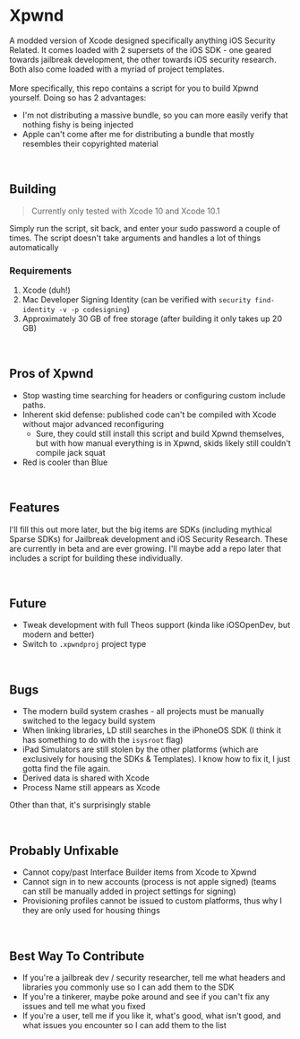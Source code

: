 # Xpwnd
A modded version of Xcode designed specifically anything iOS Security Related. It comes loaded with 2 supersets of the iOS SDK - one geared towards jailbreak development, the other towards iOS security research. Both also come loaded with a myriad of project templates.
<br><br>More specifically, this repo contains a script for you to build Xpwnd yourself. Doing so has 2 advantages:
- I'm not distributing a massive bundle, so you can more easily verify that nothing fishy is being injected
- Apple can't come after me for distributing a bundle that mostly resembles their copyrighted material

<br>

## Building
> Currently only tested with Xcode 10 and Xcode 10.1

Simply run the script, sit back, and enter your sudo password a couple of times. The script doesn't take arguments and handles a lot of things automatically

### Requirements
1. Xcode (duh!)
2. Mac Developer Signing Identity (can be verified with `security find-identity -v -p codesigning`)
3. Approximately 30 GB of free storage (after building it only takes up 20 GB)

<br>

## Pros of Xpwnd
- Stop wasting time searching for headers or configuring custom include paths.
- Inherent skid defense: published code can't be compiled with Xcode without major advanced reconfiguring
   - Sure, they could still install this script and build Xpwnd themselves, but with how manual everything is in Xpwnd, skids likely still couldn't compile jack squat 
- Red is cooler than Blue

<br>

## Features
I'll fill this out more later, but the big items are SDKs (including mythical Sparse SDKs) for Jailbreak development and iOS Security Research.
These are currently in beta and are ever growing. I'll maybe add a repo later that includes a script for building these individually.

<br>

## Future
- Tweak development with full Theos support (kinda like iOSOpenDev, but modern and better)
- Switch to `.xpwndproj` project type

<br>

## Bugs
- The modern build system crashes - all projects must be manually switched to the legacy build system
- When linking libraries, LD still searches in the iPhoneOS SDK (I think it has something to do with the `isysroot` flag)
- iPad Simulators are still stolen by the other platforms (which are exclusively for housing the SDKs & Templates). I know how to fix it, I just gotta find the file again.
- Derived data is shared with Xcode
- Process Name still appears as Xcode

Other than that, it's surprisingly stable

<br>

## Probably Unfixable
- Cannot copy/past Interface Builder items from Xcode to Xpwnd
- Cannot sign in to new accounts (process is not apple signed) (teams can still be manually added in project settings for signing)
- Provisioning profiles cannot be issued to custom platforms, thus why I they are only used for housing things

<br>

## Best Way To Contribute
- If you're a jailbreak dev / security researcher, tell me what headers and libraries you commonly use so I can add them to the SDK
- If you're a tinkerer, maybe poke around and see if you can't fix any issues and tell me what you fixed
- If you're a user, tell me if you like it, what's good, what isn't good, and what issues you encounter so I can add them to the list